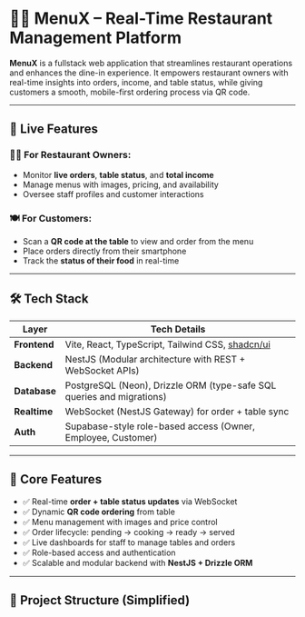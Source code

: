 # 🧑‍🍳 MenuX – Real-Time Restaurant Management Platform

**MenuX** is a fullstack web application that streamlines restaurant operations and enhances the dine-in experience. It empowers restaurant owners with real-time insights into orders, income, and table status, while giving customers a smooth, mobile-first ordering process via QR code.

---

## 🚀 Live Features

### 👨‍💼 For Restaurant Owners:

- Monitor **live orders**, **table status**, and **total income**
- Manage menus with images, pricing, and availability
- Oversee staff profiles and customer interactions

### 🍽️ For Customers:

- Scan a **QR code at the table** to view and order from the menu
- Place orders directly from their smartphone
- Track the **status of their food** in real-time

---

## 🛠 Tech Stack

| Layer        | Tech Details                                                               |
| ------------ | -------------------------------------------------------------------------- |
| **Frontend** | Vite, React, TypeScript, Tailwind CSS, [shadcn/ui](https://ui.shadcn.com/) |
| **Backend**  | NestJS (Modular architecture with REST + WebSocket APIs)                   |
| **Database** | PostgreSQL (Neon), Drizzle ORM (type-safe SQL queries and migrations)      |
| **Realtime** | WebSocket (NestJS Gateway) for order + table sync                          |
| **Auth**     | Supabase-style role-based access (Owner, Employee, Customer)               |

---

## 🔑 Core Features

- ✅ Real-time **order + table status updates** via WebSocket
- ✅ Dynamic **QR code ordering** from table
- ✅ Menu management with images and price control
- ✅ Order lifecycle: pending → cooking → ready → served
- ✅ Live dashboards for staff to manage tables and orders
- ✅ Role-based access and authentication
- ✅ Scalable and modular backend with **NestJS + Drizzle ORM**

---

## 📁 Project Structure (Simplified)
